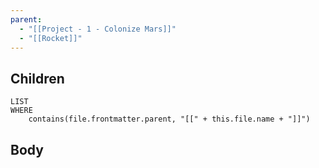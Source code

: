 ```yaml
---
parent:
  - "[[Project - 1 - Colonize Mars]]"
  - "[[Rocket]]"
---
```


## Children

```dataview
LIST
WHERE
	contains(file.frontmatter.parent, "[[" + this.file.name + "]]")
```

## Body
